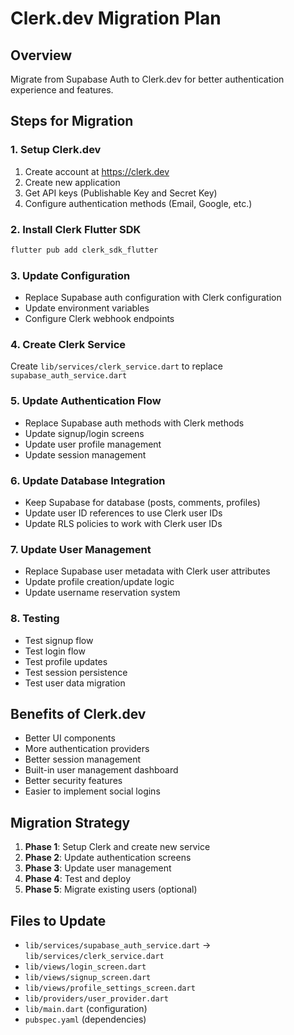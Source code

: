 # Clerk.dev Migration Plan

## Overview
Migrate from Supabase Auth to Clerk.dev for better authentication experience and features.

## Steps for Migration

### 1. Setup Clerk.dev
1. Create account at https://clerk.dev
2. Create new application
3. Get API keys (Publishable Key and Secret Key)
4. Configure authentication methods (Email, Google, etc.)

### 2. Install Clerk Flutter SDK
```bash
flutter pub add clerk_sdk_flutter
```

### 3. Update Configuration
- Replace Supabase auth configuration with Clerk configuration
- Update environment variables
- Configure Clerk webhook endpoints

### 4. Create Clerk Service
Create `lib/services/clerk_service.dart` to replace `supabase_auth_service.dart`

### 5. Update Authentication Flow
- Replace Supabase auth methods with Clerk methods
- Update signup/login screens
- Update user profile management
- Update session management

### 6. Update Database Integration
- Keep Supabase for database (posts, comments, profiles)
- Update user ID references to use Clerk user IDs
- Update RLS policies to work with Clerk user IDs

### 7. Update User Management
- Replace Supabase user metadata with Clerk user attributes
- Update profile creation/update logic
- Update username reservation system

### 8. Testing
- Test signup flow
- Test login flow
- Test profile updates
- Test session persistence
- Test user data migration

## Benefits of Clerk.dev
- Better UI components
- More authentication providers
- Better session management
- Built-in user management dashboard
- Better security features
- Easier to implement social logins

## Migration Strategy
1. **Phase 1**: Setup Clerk and create new service
2. **Phase 2**: Update authentication screens
3. **Phase 3**: Update user management
4. **Phase 4**: Test and deploy
5. **Phase 5**: Migrate existing users (optional)

## Files to Update
- `lib/services/supabase_auth_service.dart` → `lib/services/clerk_service.dart`
- `lib/views/login_screen.dart`
- `lib/views/signup_screen.dart`
- `lib/views/profile_settings_screen.dart`
- `lib/providers/user_provider.dart`
- `lib/main.dart` (configuration)
- `pubspec.yaml` (dependencies) 